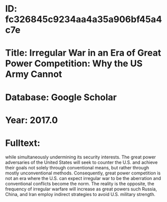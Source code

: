 # ID: fc326845c9234aa4a35a906bf45a4c7e
# Title: Irregular War in an Era of Great Power Competition: Why the US Army Cannot
# Database: Google Scholar
# Year: 2017.0
# Fulltext:
while simultaneously undermining its security interests.
The great power adversaries of the United States will seek to counter the U.S. and achieve their goals not solely through conventional means, but rather through mostly unconventional methods.
Consequently, great power competition is not an era where the U.S. can expect irregular war to be the aberration and conventional conflicts become the norm.
The reality is the opposite, the frequency of irregular warfare will increase as great powers such Russia, China, and Iran employ indirect strategies to avoid U.S. military strength.